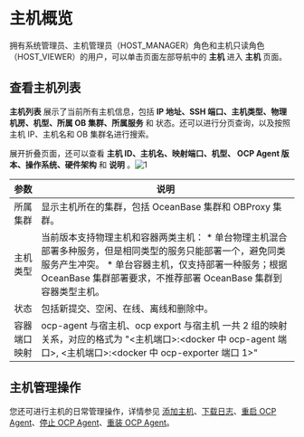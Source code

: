 主机概览 
=========================

拥有系统管理员、主机管理员（HOST_MANAGER）角色和主机只读角色（HOST_VIEWER）的用户，可以单击页面左部导航中的 **主机** 进入 **主机** 页面。

查看主机列表 
---------------------------

**主机列表** 展示了当前所有主机信息，包括 **IP 地址、SSH 端口、主机类型、物理机房、机型、所属 OB 集群、所属服务** 和 状态。还可以进行分页查询，以及按照主机 IP、主机名和 OB 集群名进行搜索。

展开折叠页面，还可以查看 **主机 ID、主机名、映射端口、机型、 OCP Agent 版本、操作系统、硬件架构** 和 **说明** 。![1](https://help-static-aliyun-doc.aliyuncs.com/assets/img/zh-CN/9285260261/p265678.png)


|   参数   |                                                                                                                    说明                                                                                                                     |
|--------|-------------------------------------------------------------------------------------------------------------------------------------------------------------------------------------------------------------------------------------------|
| 所属集群   | 显示主机所在的集群，包括 OceanBase 集群和 OBProxy 集群。                                                                                                                                                                                                    |
| 主机类型   | 当前版本支持物理主机和容器两类主机： * 单台物理主机混合部署多种服务，但是相同类型的服务只能部署一个，避免同类服务产生冲突。   * 单台容器主机，仅支持部署一种服务；根据 OceanBase 集群部署要求，不推荐部署 OceanBase 集群到容器类型主机。    |
| 状态     | 包括新提交、空闲、在线、离线和删除中。                                                                                                                                                                                                                       |
| 容器端口映射 | ocp-agent 与宿主机、ocp export 与宿主机 一共 2 组的映射关系，对应的格式为 "\<主机端口\>:\<docker 中 ocp-agent 端口\>, \<主机端口\>:\<docker 中 ocp-exporter 端口 1\>"                                                                                                           |



**主机管理操作** 
-------------------------------

您还可进行主机的日常管理操作，详情参见 [添加主机](../../6.management-host/2.add-host.md)、[下载日志](../../4.manage-clusters/3.basic-operations/15.download-log.md)、[重启 OCP Agent](../../6.management-host/4.restart-the-ocp-agent.md)、[停止 OCP Agent](../../6.management-host/5.stop-the-ocp-agent.md)、[重装 OCP Agent](../../6.management-host/6.reinstall-ocp-agent.md)。
